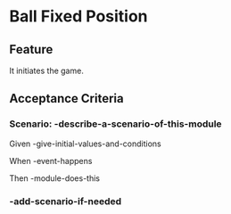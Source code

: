 # Ball Fixed Position

## Feature

It initiates the game.

## Acceptance Criteria

### Scenario: -describe-a-scenario-of-this-module

  Given -give-initial-values-and-conditions

  When -event-happens

  Then -module-does-this

### -add-scenario-if-needed
